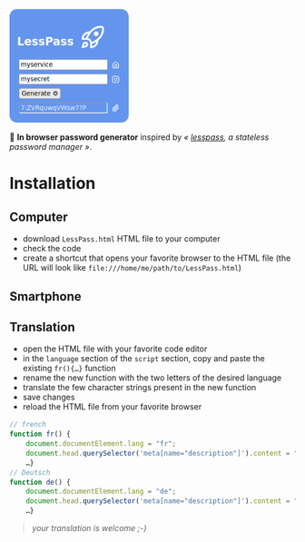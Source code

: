 <p><img alt="LessPass" src="LessPassword.png" width="210px"/></p>

🔑 **In browser password generator** inspired by _« [lesspass](https://github.com/lesspass/lesspass), a stateless password manager »_.

# Installation

## Computer

- download `LessPass.html` HTML file to your computer
- check the code
- create a shortcut that opens your favorite browser to the HTML file (the URL will look like `file:///home/me/path/to/LessPass.html`)


## Smartphone



## Translation

- open the HTML file with your favorite code editor
- in the `language` section of the `script` section, copy and paste the existing `fr(){…}` function
- rename the new function with the two letters of the desired language
- translate the few character strings present in the new function
- save changes
- reload the HTML file from your favorite browser

```js
// french
function fr() {
	document.documentElement.lang = "fr";
	document.head.querySelector('meta[name="description"]').content = "Générateur de mot de passe";
	…}
// Deutsch
function de() {
	document.documentElement.lang = "de";
	document.head.querySelector('meta[name="description"]').content = "Passwortgenerator";
	…}
```

> _your translation is welcome ;-)_
